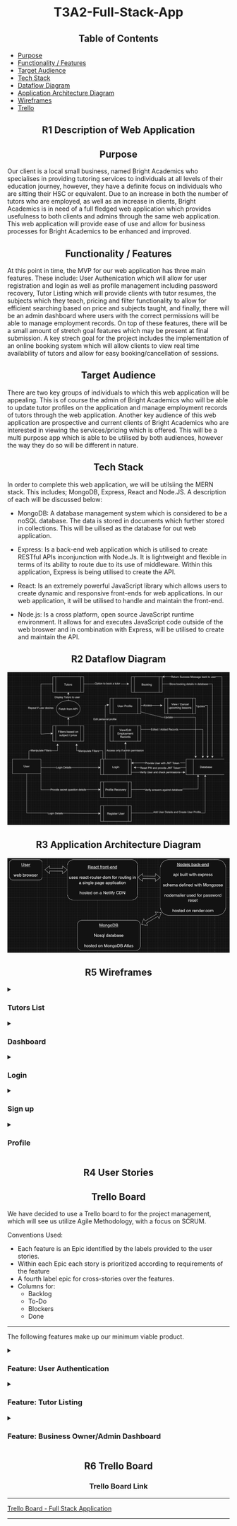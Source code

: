 <h1 style="text-align:center">T3A2-Full-Stack-App</h1>

<h2 style="text-align:center">Table of Contents</h2>

- [Purpose](#purpose)
- [Functionality / Features](#Features)
- [Target Audience](#audience)
- [Tech Stack](#stack)
- [Dataflow Diagram](#dataflow_diagram)
- [Application Architecture Diagram](#aad)
- [Wireframes](#wireframes)
- [Trello](#trello)

<h2 style="text-align:center"> R1 Description of Web Application</h2>

<h2 style="text-align:center" id="purpose">Purpose</h2>

Our client is a local small business, named Bright Academics who specialises in providing tutoring services to individuals at all levels of their education journey, however, they have a definite focus on individuals who are sitting their HSC or equivalent. Due to an increase in both the number of tutors who are employed, as well as an increase in clients, Bright Academics is in need of a full fledged web application which provides usefulness to both clients and admins through the same web application. This web application will provide ease of use and allow for business processes for Bright Academics to be enhanced and improved.

## <h2 style="text-align:center" id="Features">Functionality / Features</h2>

At this point in time, the MVP for our web application has three main features. These include: User Authenication which will allow for user registration and login as well as profile management including password recovery, Tutor Listing which will provide clients with tutor resumes, the subjects which they teach, pricing and filter functionality to allow for efficient searching based on price and subjects taught, and finally, there will be an admin dashboard where users with the correct permissions will be able to manage employment records. On top of these features, there will be a small amount of stretch goal features which may be present at final submission. A key strech goal for the project includes the implementation of an online booking system which will allow clients to view real time availability of tutors and allow for easy booking/cancellation of sessions.

## <h2 style="text-align:center" id="audience">Target Audience</h2>

There are two key groups of individuals to which this web application will be appealing. This is of course the admin of Bright Academics who will be able to update tutor profiles on the application and manage employment records of tutors through the web application. Another key audience of this web application are prospective and current clients of Bright Academics who are interested in viewing the services/pricing which is offered. This will be a multi purpose app which is able to be utilised by both audiences, however the way they do so will be different in nature.

## <h2 style="text-align:center" id="stack">Tech Stack</h2>

In order to complete this web application, we will be utilsiing the MERN stack. This includes; MongoDB, Express, React and Node.JS. A description of each will be discussed below:

- MongoDB: A database management system which is considered to be a noSQL database. The data is stored in documents which further stored in collections. This will be uilised as the database for out web application.

- Express: Is a back-end web application which is utilised to create RESTful APIs inconjunction with Node.Js. It is lightweight and flexible in terms of its ability to route due to its use of middleware. Within this application, Express is being utilised to create the API.

- React: Is an extremely powerful JavaScript library which allows users to create dynamic and responsive front-ends for web applications. In our web application, it will be utilised to handle and maintain the front-end.

- Node.js: Is a cross platform, open source JavaScript runtime environment. It allows for and executes JavaScript code outside of the web broswer and in combination with Express, will be utilised to create and maintain the API.

## <h2 style="text-align:center" id="dataflow_diagram">R2 Dataflow Diagram</h2>

![Image of Dataflow diagram](docs/dataFlowD.png)

## <h2 style="text-align:center" id="aad">R3 Application Architecture Diagram</h2>

![Application Architecture Diagram](docs/aad.png)

<h2 style="text-align:center" id="wireframes">R5 Wireframes</h2>

<details>

<summary>

### Tutors List

</summary>

#### Desktop

![tutors-desktop](docs/tutors-desktop.png)

Clicking on a tutor card opens a modal with more information

![modal-desktop](docs/modal-desktop.png)

#### Mobile

On mobile the desktop navbar is replaced by a hamburger menu. The menu has been opened in the image below

![tutors-mobile](docs/tutors-mobile.png)

The menu is closed and a modal is open in the image below

![modal-mobile](docs/modal-mobile.png)

</details>

<details>

<summary>

### Dashboard

</summary>

#### Desktop

Admin users will see a dashboard link in the navbar. Signed in users, whether or not they are admins, will see the profile link in the navbar instead of sign up and login links

![dashboard-desktop](docs/dashboard-desktop.png)

Similar to the view only tutors list, the dashboard also shows a modal when a card or the new tutor button is clicked

![dash-modal-desktop](docs/dash-modal-desktop.png)

#### Mobile

![dashboard-mobile](docs/dashboard-mobile.png)

![dash-modal-mobile](docs/dash-modal-mobile.png)

</details>

<details>

<summary>

### Login

</summary>

#### Desktop

![login-desktop](docs/login-desktop.png)

Image above shows a message that would be displayed after the user has inputed a valid email adress with an associated account and clicked the reset password button

Mobile version of this page is identical except for using a hamburger menu

</details>

<details>

<summary>

### Sign up

</summary>

#### Mobile

![signup-mobile](docs/signup-mobile.png)

Desktop version looks identical but with full navbar

</details>

<details>

<summary>

### Profile

</summary>

#### Desktop

![profile-desktop](docs/profile-desktop.png)

User is redirected to tutors list after pressing sign out button

Mobile version looks identical but with hamburger menu

</details>

####

<h2 style="text-align:center">R4 User Stories</h2>

## <h2 style="text-align:center" id="trello">Trello Board</h2>

We have decided to use a Trello board to for the project management, which will see us utilize Agile Methodology, with a focus on SCRUM.

Conventions Used:

- Each feature is an Epic identified by the labels provided to the user stories.
- Within each Epic each story is prioritized according to requirements of the feature
- A fourth label epic for cross-stories over the features.
- Columns for:
  - Backlog
  - To-Do
  - Blockers
  - Done

---

The following features make up our minimum viable product.

<details>
<summary><h3>Feature: User Authentication</h3></summary>

<h4>Epics</h4>

    [x] User Registration and Login
    [x] Profile Management including password recovery

---

        Story: User Registration

            Description:
                As new user, I want to register an account so that I can access the platform.

            Acceptance Criteria:
                1. User Can register with a valide email and password
                2. Password must meet best practices for security criteria
                3. Confirmation email is sent to user after registration

            Test Cases:
                1. Verify User can register with valid credentials
                2.Verify an error message is shown for invalid email formats.
                3. Verify password criteria enforcement
                4. Verify confirmation email is sent to user after registration
        Link:
        https://trello.com/c/tjuJ4cJB

![User Registration](/docs/UserRegistration.png)
![Testing - User Registration](/docs/Testing%20-%20User%20Registration.png)

---

        Story: User Login

            Description:
                As a registered user, I want to log in so that I can access my account.

            Acceptance Criteria:
                1. User can log in with a registered email and password.
                2. Incorrect login attempts display an error message.
                3. After successful login, the user is redirected to the dashboard.

            Test Cases:
                Verify user can log in with valid credentials.
                Verify an error message for incorrect credentials.
                Verify user is redirected to the dashboard after login.
        Link:
        https://trello.com/c/Fu77sCLd

![User Login](/docs/UserLogin.png)
![Testing - User Login](/docs/Testing%20-%20User%20Login.png)

---

        Story: Password Recovery

            Description:

                As a user, I want to recover my password if I forget it.

            Acceptance Criteria:

                1. User can request a password reset link.
                2. Password reset link is sent to the user’s registered email.
                3. User can reset the password using the link.

            Test Cases:

                1. Verify password reset request with a valid email.
                2. Verify password reset link is sent.
                3. Verify the user can set a new password.
        Link:
        https://trello.com/c/ymTLTmaE

![Password Recovery](/docs/Password%20Recovery.png)
![Testing - Password Recovery](/docs/Testing%20-%20Password%20Recovery.png)

---

        Story: Profile Update

            Description:
                As a user, I want to update my profile information.

            Acceptance Criteria:
                1. User can update personal details such as name, email, and phone number.
                2. User can change their password.
                3. User changes are saved and reflected in the respective profile.

            Test Cases:
                1. Verify user can update profile details.
                2. Verify changes are saved correctly.
                3. Verify password change functionality.
        Link:
        https://trello.com/c/VZjvga0a

![Profile Update](/docs/Profile%20Update.png)
![Testing - Profile Update](/docs/Testing%20-%20Profile%20Update.png)

---

</details>

<details>
<summary><h3>Feature: Tutor Listing</h3></summary>

<h4>Epics</h4>

    [x] Tutor Resume
    [x] Subjects List
    [x] Pricing
    [x] Search and filter functionality by tutor
    [x] Search and filter functionality by subject
    [x] Search and filter functionality by price

---

        Story: Tutor List

            Description:

                As a user, I want to view a list of available tutors.

            Acceptance Criteria:

                1. Tutors are displayed with key details (name, subjects, pricing).
                2. List is paginated (if dataset is large enough).

            Test Cases:

                1. Verify user can view tutor’s detailed profile.
                2. Verify subjects and qualifications are displayed correctly.

        Link:
        https://trello.com/c/3fMwBwCO

![Tutor Listing](/docs/Tutor%20List.png)
![Testing - Tutor Listing](/docs/Testing%20-%20Tutor%20List.png)

---

        Story: Subject and Pricing Information

            Description:

                As a user, I want to view the subjects and pricing for each tutor.

            Acceptance Criteria:

                1. Subjects offered by tutors are listed with their respective pricing.
                2. Users can view pricing for different subjects.

            Test Cases:

                1. Verify subjects are listed with correct pricing.
                2. Verify pricing information is accurate.

        Link:
        https://trello.com/c/uql5btlj

![Subject and Pricing Information](/docs/Subject%20and%20Pricing%20Information.png)
![Testing - Pricing](/docs/Testing%20-%20Subject%20and%20Pricing%20Information.png)

---

        Story: Search Tutors by Subject and Price

            Description:

                As a user, I want to search and filter tutors by subject and price.

            Acceptance Criteria:

                1. Users can search tutors by entering subject keywords.
                2. Users can filter search results by price range.

            Test Cases:

                1. Verify search functionality by subject.
                2. Verify filter functionality by price.
                3. Verify that the search results are accurate.

        Link:
        https://trello.com/c/70WbcBK3

![Search Tutors](/docs/Search%20Tutors%20by%20Subject%20and%20Price.png)
![Testing - Search Tutors](/docs/Testing%20-%20Search%20Tutors%20by%20Subject%20and%20Price.png)

---

        Story: View Tutor Profile

            Description:

                As a user, I want to view the detailed profile/resume of a tutor.

            Acceptance Criteria:

                1. User can view tutor's full profile, including experience and qualifications.
                2. User can see subjects taught by the tutor.

            Test Cases:

                1. Verify user can view tutor’s detailed profile.
                2. Verify subjects and qualifications are displayed correctly.

        Link:
        https://trello.com/c/qZ8lz0ML

![Tutor Profile](/docs/View%20Tutor%20Profile.png)
![Testing - Tutor Profile](/docs/Testing%20-%20View%20Tutor%20Profile.png)

---

</details>

<details>
<summary><h3>Feature: Business Owner/Admin Dashboard</h3></summary>

<h4>Epics</h4>

    [x] Management Employment Records
    [x] Admin/Overview of Site

---

        Story: Manage Employment Records

            Description:
                As an admin, I want to manage employment records for tutors.

            Acceptance Criteria:
                1. Admin can C.R.U.D. Records.
                2. All changes are logged accordingly.

            Test Cases:
                1. Verify admin can view employment records.
                2. Verify admin can add a new record.
                3. Verify admin can update existing records.
                4. Verify admin can delete records and that changes are logged.
        Link:
        https://trello.com/c/cdJOKUmP

![Manage Employment Records](/docs/Manage%20Employment%20Records.png)
![Testing - User Login](/docs/Testing%20-%20User%20Login.png)

---

</details>

<h2 style="text-align:center">R6 Trello Board</h2>

<h3 style="text-align:center">Trello Board Link</h3>

---

<a href="https://trello.com/b/wi2g4Wkf/full-stack-application" target="_blank">Trello Board - Full Stack Application</a>

---
